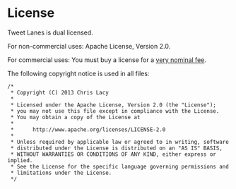 # License

Tweet Lanes is dual licensed. 

For non-commercial uses: Apache License, Version 2.0.

For commercial uses: You must buy a license for a [very nominal fee](http://www.tweetlanes.com/buy_source_license). 

The following copyright notice is used in all files:

```
/*
 * Copyright (C) 2013 Chris Lacy
 *
 * Licensed under the Apache License, Version 2.0 (the "License");
 * you may not use this file except in compliance with the License.
 * You may obtain a copy of the License at
 *
 *      http://www.apache.org/licenses/LICENSE-2.0
 *
 * Unless required by applicable law or agreed to in writing, software
 * distributed under the License is distributed on an "AS IS" BASIS,
 * WITHOUT WARRANTIES OR CONDITIONS OF ANY KIND, either express or implied.
 * See the License for the specific language governing permissions and
 * limitations under the License.
 */
```
